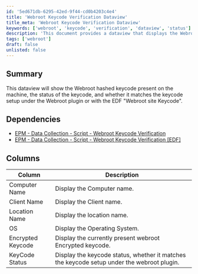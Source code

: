 ```yaml
---
id: '5ed671db-6295-42ed-9f44-cd0b4203c4e4'
title: 'Webroot Keycode Verification Dataview'
title_meta: 'Webroot Keycode Verification Dataview'
keywords: ['webroot', 'keycode', 'verification', 'dataview', 'status']
description: 'This document provides a dataview that displays the Webroot hashed keycode present on a machine, its status, and whether it matches the keycode setup under the Webroot plugin or with the EDF "Webroot site Keycode". It includes dependencies and a detailed description of the columns available in the dataview.'
tags: ['webroot']
draft: false
unlisted: false
---
```

## Summary

This dataview will show the Webroot hashed keycode present on the machine, the status of the keycode, and whether it matches the keycode setup under the Webroot plugin or with the EDF "Webroot site Keycode".

## Dependencies

- [EPM - Data Collection - Script - Webroot Keycode Verification](<../scripts/Webroot Keycode Verification.md>)
- [EPM - Data Collection - Script - Webroot Keycode Verification [EDF]](https://proval.itglue.com/DOC-5078775-14989420)

## Columns

| Column               | Description                                                            |
|---------------------|------------------------------------------------------------------------|
| Computer Name       | Display the Computer name.                                            |
| Client Name         | Display the Client name.                                              |
| Location Name       | Display the location name.                                            |
| OS                  | Display the Operating System.                                         |
| Encrypted Keycode   | Display the currently present webroot Encrypted keycode.              |
| KeyCode Status      | Display the keycode status, whether it matches the keycode setup under the webroot plugin. |













